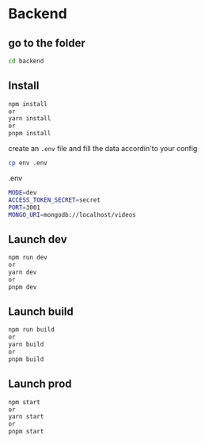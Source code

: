 # Backend

## go to the folder

```sh
cd backend
```
## Install

```sh
npm install
or
yarn install
or
pnpm install
```

create an `.env` file and fill the data accordin'to your config

```sh
cp env .env

```

.env

```sh
MODE=dev
ACCESS_TOKEN_SECRET=secret
PORT=3001
MONGO_URI=mongodb://localhost/videos
```


## Launch dev

```sh
npm run dev
or
yarn dev
or
pnpm dev
```

## Launch build

```sh
npm run build
or
yarn build
or
pnpm build
```

## Launch prod

```sh
npm start
or
yarn start
or
pnpm start
```
